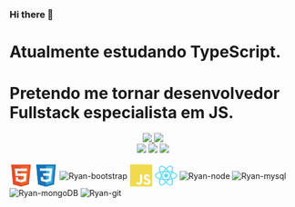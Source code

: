 ### Hi there 👋

# Atualmente estudando TypeScript.
# Pretendo me tornar desenvolvedor Fullstack especialista em JS.

<div align="center">
  <a href="https://github.com/RyanGualberto">
   <img height="180em" src="https://github-readme-stats.vercel.app/api?username=RyanGualberto&show_icons=true&theme=cobalt&include_all_commits=false&count_private=true"/>
  <img height="180em" src="https://github-readme-stats.vercel.app/api/top-langs/?username=RyanGualberto&layout=compact&langs_count=7&theme=dracula"/>
</div>

  <div align="center" >
  <a href="https://www.instagram.com/ryangualberto1/" target="_blank"><img src="https://img.shields.io/badge/-Instagram-%23E4405F?style=for-the-badge&logo=instagram&logoColor=white" target="_blank"></a>
  <a href = "mailto:ryanOliveiraGualberto@gmail.com"><img src="https://img.shields.io/badge/-Gmail-%23333?style=for-the-badge&logo=gmail&logoColor=white" target="_blank"></a>
  <a href="https://www.linkedin.com/in/ryan-gualberto-a1a89a231" target="_blank"><img src="https://img.shields.io/badge/-LinkedIn-%230077B5?style=for-the-badge&logo=linkedin&logoColor=white" target="_blank"></a> 
 </div>
 
 <div style="display: inline_block"><br>
 <img align="center" alt="Ryan-HTML" height="40" width="40"
    src="https://raw.githubusercontent.com/devicons/devicon/master/icons/html5/html5-original.svg">
<img align="center" alt="Ryan-CSS" height="40" width="40"
    src="https://raw.githubusercontent.com/devicons/devicon/master/icons/css3/css3-original.svg">
<img align="center" alt="Ryan-bootstrap" height="40" width="40"
    src="https://cdn.jsdelivr.net/gh/devicons/devicon/icons/bootstrap/bootstrap-original.svg">
<img align="center" alt="Ryan-Js" height="40" width="40"
    src="https://raw.githubusercontent.com/devicons/devicon/master/icons/javascript/javascript-plain.svg">
<img align="center" alt="Ryan-React" height="40" width="40"
    src="https://raw.githubusercontent.com/devicons/devicon/master/icons/react/react-original.svg">
   <img align="center" alt="Ryan-node" height="40" width="40"
    src="https://cdn.jsdelivr.net/gh/devicons/devicon/icons/nodejs/nodejs-original.svg">
<img align="center" alt="Ryan-mysql" height="40" width="40"
    src="https://cdn.jsdelivr.net/gh/devicons/devicon/icons/mysql/mysql-original-wordmark.svg">
<img align="center" alt="Ryan-mongoDB" height="40" width="40"
    src="https://cdn.jsdelivr.net/gh/devicons/devicon/icons/mongodb/mongodb-original-wordmark.svg">
<img align="center" alt="Ryan-git" height="40" width="40"
    src="https://cdn.jsdelivr.net/gh/devicons/devicon/icons/git/git-plain-wordmark.svg">
   </div>
 
 
